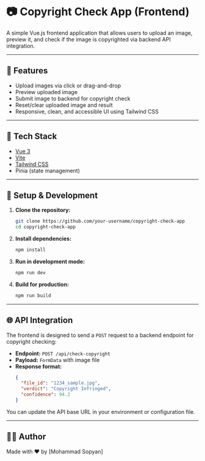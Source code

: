 
# 📷 Copyright Check App (Frontend)

A simple Vue.js frontend application that allows users to upload an image, preview it, and check if the image is copyrighted via backend API integration.

---

## 🚀 Features

- Upload images via click or drag-and-drop
- Preview uploaded image
- Submit image to backend for copyright check
- Reset/clear uploaded image and result
- Responsive, clean, and accessible UI using Tailwind CSS

---

## 🧱 Tech Stack

- [Vue 3](https://vuejs.org/)
- [Vite](https://vitejs.dev/)
- [Tailwind CSS](https://tailwindcss.com/)
- Pinia (state management)

---

## 🔧 Setup & Development

1. **Clone the repository:**
   ```bash
   git clone https://github.com/your-username/copyright-check-app
   cd copyright-check-app
   ```

2. **Install dependencies:**
   ```bash
   npm install
   ```

3. **Run in development mode:**
   ```bash
   npm run dev
   ```

4. **Build for production:**
   ```bash
   npm run build
   ```

---

## 🌐 API Integration

The frontend is designed to send a `POST` request to a backend endpoint for copyright checking:

- **Endpoint:** `POST /api/check-copyright`
- **Payload:** `FormData` with image file
- **Response format:**
  ```json
  {
    "file_id": "1234_sample.jpg",
    "verdict": "Copyright Infringed",
    "confidence": 94.2
  }
  ```

You can update the API base URL in your environment or configuration file.

---

## 🧑‍💻 Author

Made with ❤️ by [Mohammad Sopyan]
